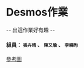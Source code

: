 # Desmos作業
-- 出這作業好有趣 --

#### 組員： `張卉晴` 、 `陳又瑜` 、 `李曉昀`
[參考圖](https://www.desmos.com/calculator/7ntlecpr90?lang=zh-TW)
